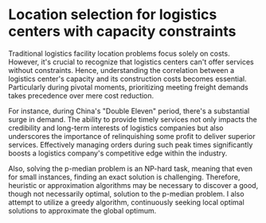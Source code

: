 # Location selection for logistics centers with capacity constraints


Traditional logistics facility location problems focus solely on costs. However, it's crucial to recognize that logistics centers can't offer services without constraints. Hence, understanding the correlation between a logistics center's capacity and its construction costs becomes essential. Particularly during pivotal moments, prioritizing meeting freight demands takes precedence over mere cost reduction.

For instance, during China's "Double Eleven" period, there's a substantial surge in demand. The ability to provide timely services not only impacts the credibility and long-term interests of logistics companies but also underscores the importance of relinquishing some profit to deliver superior services. Effectively managing orders during such peak times significantly boosts a logistics company's competitive edge within the industry.

Also, solving the p-median problem is an NP-hard task, meaning that even for small instances, finding an exact solution is challenging. Therefore, heuristic or approximation algorithms may be necessary to discover a good, though not necessarily optimal, solution to the p-median problem. I also attempt to utilize a greedy algorithm, continuously seeking local optimal solutions to approximate the global optimum.
